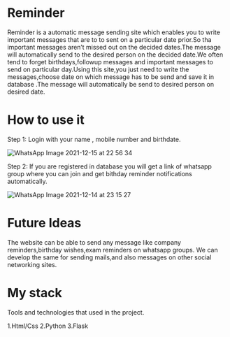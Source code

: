 # Reminder
Reminder is a automatic message sending site which enables you to write important messages that are to to sent on a particular date prior.So tha important messages aren’t missed out on the decided dates.The message will automatically send to the desired person on the decided date.We often tend to forget birthdays,followup messages and important messages to send on particular day.Using this site,you just need to write the messages,choose date on which message has to be send  and save it in database .The message will automatically be send to desired person on desired date.


# How to use it
Step 1: Login with your name , mobile number and birthdate.


![WhatsApp Image 2021-12-15 at 22 56 34](https://user-images.githubusercontent.com/81550605/146235150-2f3b5e5b-f300-4c4b-94cc-a753681d9f77.jpeg)



Step 2: If you are registered in database you will get a link of whatsapp group where you can join and get bithday reminder notifications automatically.


![WhatsApp Image 2021-12-14 at 23 15 27](https://user-images.githubusercontent.com/81550605/146068320-2eb099d3-0b4e-4bd8-9128-3d4c2060ed32.jpeg)

# Future Ideas 
The website can be able to send any message like company reminders,birthday wishes,exam reminders on whatsapp groups. We can develop the same for sending mails,and also messages on other social networking sites.


# My stack 
Tools and technologies that used in the project.

1.Html/Css
2.Python
3.Flask



